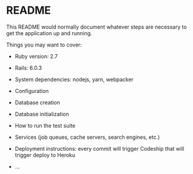 # README

This README would normally document whatever steps are necessary to get the
application up and running.

Things you may want to cover:

* Ruby version: 2.7
* Rails: 6.0.3

* System dependencies: nodejs, yarn, webpacker

* Configuration

* Database creation

* Database initialization

* How to run the test suite

* Services (job queues, cache servers, search engines, etc.)

* Deployment instructions: every commit will trigger Codeship that will trigger deploy to Heroku

* ...
